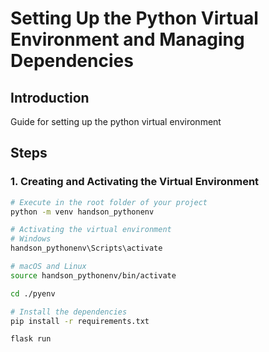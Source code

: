 # Setting Up the Python Virtual Environment and Managing Dependencies

## Introduction
Guide for setting up the python virtual environment 

## Steps

### 1. Creating and Activating the Virtual Environment
```bash
# Execute in the root folder of your project
python -m venv handson_pythonenv 

# Activating the virtual environment
# Windows
handson_pythonenv\Scripts\activate

# macOS and Linux
source handson_pythonenv/bin/activate

cd ./pyenv

# Install the dependencies
pip install -r requirements.txt

flask run

